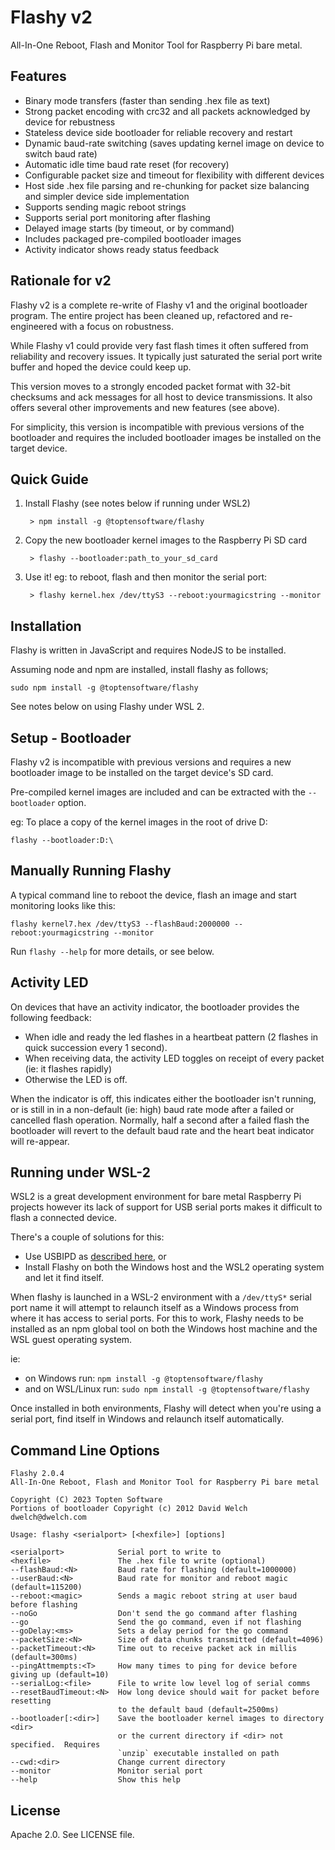 # Flashy v2

All-In-One Reboot, Flash and Monitor Tool for Raspberry Pi bare metal.



## Features

* Binary mode transfers (faster than sending .hex file as text)
* Strong packet encoding with crc32 and all packets acknowledged by device for rebustness
* Stateless device side bootloader for reliable recovery and restart
* Dynamic baud-rate switching (saves updating kernel image on device to switch baud rate)
* Automatic idle time baud rate reset (for recovery)    
* Configurable packet size and timeout for flexibility with different devices
* Host side .hex file parsing and re-chunking for packet size balancing and simpler
  device side implementation
* Supports sending magic reboot strings
* Supports serial port monitoring after flashing
* Delayed image starts (by timeout, or by command)
* Includes packaged pre-compiled bootloader images
* Activity indicator shows ready status feedback



## Rationale for v2

Flashy v2 is a complete re-write of Flashy v1 and the original bootloader program.  The 
entire project has been cleaned up, refactored and re-engineered with a focus on robustness.

While Flashy v1 could provide very fast flash times it often suffered from reliability and
recovery issues.  It typically just saturated the serial port write buffer and hoped the 
device could keep up.

This version moves to a strongly encoded packet format with 32-bit checksums and ack messages 
for all host to device transmissions.  It also offers several other improvements and new features
(see above).

For simplicity, this version is incompatible with previous versions of the bootloader and 
requires the included bootloader images be installed on the target device. 



## Quick Guide

1. Install Flashy (see notes below if running under WSL2)

        > npm install -g @toptensoftware/flashy

2. Copy the new bootloader kernel images to the Raspberry Pi SD card

        > flashy --bootloader:path_to_your_sd_card

3. Use it!  eg: to reboot, flash and then monitor the serial port:

        > flashy kernel.hex /dev/ttyS3 --reboot:yourmagicstring --monitor



## Installation

Flashy is written in JavaScript and requires NodeJS to be installed.

Assuming node and npm are installed, install flashy as follows;

```
sudo npm install -g @toptensoftware/flashy
```

See notes below on using Flashy under WSL 2.



## Setup - Bootloader

Flashy v2 is incompatible with previous versions and requires a new bootloader image
to be installed on the target device's SD card.

Pre-compiled kernel images are included and can be extracted with the
`--bootloader` option.  

eg: To place a copy of the kernel images in the root of drive D:

```
flashy --bootloader:D:\
```



## Manually Running Flashy

A typical command line to reboot the device, flash an image and start monitoring looks like this:

```
flashy kernel7.hex /dev/ttyS3 --flashBaud:2000000 --reboot:yourmagicstring --monitor
```

Run `flashy --help` for more details, or see below.



## Activity LED

On devices that have an activity indicator, the bootloader provides the following feedback:

* When idle and ready the led flashes in a heartbeat pattern (2 flashes in quick succession every 1 second).
* When receiving data, the activity LED toggles on receipt of every packet (ie: it flashes rapidly)
* Otherwise the LED is off.  

When the indicator is off, this indicates either the bootloader isn't running, or is still in 
in a non-default (ie: high) baud rate mode after a failed or cancelled flash operation.  Normally, 
half a second after a failed flash the bootloader will revert to the default baud rate and the heart
beat indicator will re-appear.



## Running under WSL-2

WSL2 is a great development environment for bare metal Raspberry Pi projects however its lack
of support for USB serial ports makes it difficult to flash a connected device.

There's a couple of solutions for this:

* Use USBIPD as [described here](https://learn.microsoft.com/en-us/windows/wsl/connect-usb), or
* Install Flashy on both the Windows host and the WSL2 operating system and let it find itself.

When flashy is launched in a WSL-2 environment with a `/dev/ttyS*` serial port name it will
attempt to relaunch itself as a Windows process from where it has access to serial ports. For this 
to work, Flashy needs to be installed as an npm global tool on both the Windows host
machine and the WSL guest operating system.

ie: 

* on Windows run: `npm install -g @toptensoftware/flashy`
* and on WSL/Linux run: `sudo npm install -g @toptensoftware/flashy`

Once installed in both environments, Flashy will detect when you're using a serial port, 
find itself in Windows and relaunch itself automatically.



## Command Line Options

```
Flashy 2.0.4
All-In-One Reboot, Flash and Monitor Tool for Raspberry Pi bare metal

Copyright (C) 2023 Topten Software
Portions of bootloader Copyright (c) 2012 David Welch dwelch@dwelch.com

Usage: flashy <serialport> [<hexfile>] [options]

<serialport>            Serial port to write to
<hexfile>               The .hex file to write (optional)
--flashBaud:<N>         Baud rate for flashing (default=1000000)
--userBaud:<N>          Baud rate for monitor and reboot magic (default=115200)
--reboot:<magic>        Sends a magic reboot string at user baud before flashing
--noGo                  Don't send the go command after flashing
--go                    Send the go command, even if not flashing
--goDelay:<ms>          Sets a delay period for the go command
--packetSize:<N>        Size of data chunks transmitted (default=4096)
--packetTimeout:<N>     Time out to receive packet ack in millis (default=300ms)
--pingAttmempts:<T>     How many times to ping for device before giving up (default=10)
--serialLog:<file>      File to write low level log of serial comms
--resetBaudTimeout:<N>  How long device should wait for packet before resetting
                        to the default baud (default=2500ms)
--bootloader[:<dir>]    Save the bootloader kernel images to directory <dir>
                        or the current directory if <dir> not specified.  Requires
                        `unzip` executable installed on path
--cwd:<dir>             Change current directory
--monitor               Monitor serial port
--help                  Show this help
```



## License

Apache 2.0.  See LICENSE file.

